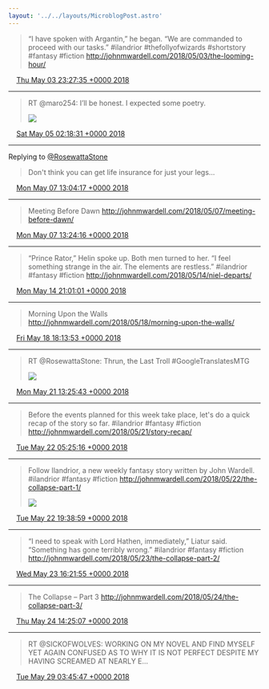 ```yaml
---
layout: '../../layouts/MicroblogPost.astro'
---
```


> “I have spoken with Argantin,” he began. “We are commanded to proceed with our tasks.” #ilandrior #thefollyofwizards #shortstory #fantasy #fiction http://johnmwardell.com/2018/05/03/the-looming-hour/

<img src="/media/tweet.ico" width="12" /> [Thu May 03 23:27:35 +0000 2018](https://twitter.com/lindsaykwardell/status/992183922153938944)

----

> RT @maro254: I’ll be honest. I expected some poetry. 
> 
> ![](/media/992589328411869184-DcYBzWAV0AACCev.jpg)

<img src="/media/tweet.ico" width="12" /> [Sat May 05 02:18:31 +0000 2018](https://twitter.com/lindsaykwardell/status/992589328411869184)

----

Replying to [@RosewattaStone](https://twitter.com/RosewattaStone/status/993475564303503361)

> Don't think you can get life insurance for just your legs...

<img src="/media/tweet.ico" width="12" /> [Mon May 07 13:04:17 +0000 2018](https://twitter.com/lindsaykwardell/status/993476613919490048)

----

> Meeting Before Dawn http://johnmwardell.com/2018/05/07/meeting-before-dawn/

<img src="/media/tweet.ico" width="12" /> [Mon May 07 13:24:16 +0000 2018](https://twitter.com/lindsaykwardell/status/993481645188702208)

----

> “Prince Rator,” Helin spoke up. Both men turned to her. “I feel something strange in the air. The elements are restless.” #ilandrior #fantasy #fiction http://johnmwardell.com/2018/05/14/niel-departs/

<img src="/media/tweet.ico" width="12" /> [Mon May 14 21:01:01 +0000 2018](https://twitter.com/lindsaykwardell/status/996133303903313920)

----

> Morning Upon the Walls http://johnmwardell.com/2018/05/18/morning-upon-the-walls/

<img src="/media/tweet.ico" width="12" /> [Fri May 18 18:13:53 +0000 2018](https://twitter.com/lindsaykwardell/status/997540793643610112)

----

> RT @RosewattaStone: Thrun, the Last Troll #GoogleTranslatesMTG 
> 
> ![](/media/998555440412704773-DduPChJV4AAL75l.jpg)

<img src="/media/tweet.ico" width="12" /> [Mon May 21 13:25:43 +0000 2018](https://twitter.com/lindsaykwardell/status/998555440412704773)

----

> Before the events planned for this week take place, let's do a quick recap of the story so far. #ilandrior #fantasy #fiction http://johnmwardell.com/2018/05/21/story-recap/

<img src="/media/tweet.ico" width="12" /> [Tue May 22 05:25:16 +0000 2018](https://twitter.com/lindsaykwardell/status/998796919324512256)

----

> Follow Ilandrior, a new weekly fantasy story written by John Wardell. #ilandrior #fantasy #fiction http://johnmwardell.com/2018/05/22/the-collapse-part-1/ 
> 
> ![](/media/999011760605683712-Dd0z5rCVQAAmS-B.jpg)

<img src="/media/tweet.ico" width="12" /> [Tue May 22 19:38:59 +0000 2018](https://twitter.com/lindsaykwardell/status/999011760605683712)

----

> “I need to speak with Lord Hathen, immediately,” Liatur said. “Something has gone terribly wrong.” #ilandrior #fantasy #fiction http://johnmwardell.com/2018/05/23/the-collapse-part-2/

<img src="/media/tweet.ico" width="12" /> [Wed May 23 16:21:55 +0000 2018](https://twitter.com/lindsaykwardell/status/999324555159228416)

----

> The Collapse – Part 3 http://johnmwardell.com/2018/05/24/the-collapse-part-3/

<img src="/media/tweet.ico" width="12" /> [Thu May 24 14:25:07 +0000 2018](https://twitter.com/lindsaykwardell/status/999657550999146497)

----

> RT @SICKOFWOLVES: WORKING ON MY NOVEL AND FIND MYSELF YET AGAIN CONFUSED AS TO WHY IT IS NOT PERFECT DESPITE MY HAVING SCREAMED AT NEARLY E…

<img src="/media/tweet.ico" width="12" /> [Tue May 29 03:45:47 +0000 2018](https://twitter.com/lindsaykwardell/status/1001308597219831808)
